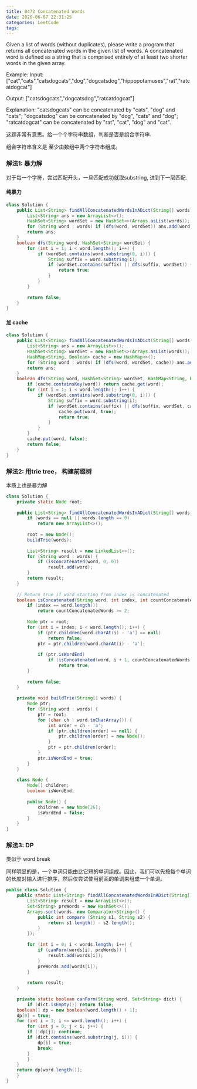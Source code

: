 ```yaml
---
title: 0472 Concatenated Words
date: 2020-06-07 22:31:25
categories: LeetCode
tags:
---
```


Given a list of words (without duplicates), please write a program that returns all concatenated words in the given list of words.
A concatenated word is defined as a string that is comprised entirely of at least two shorter words in the given array.

Example:
Input: ["cat","cats","catsdogcats","dog","dogcatsdog","hippopotamuses","rat","ratcatdogcat"]

Output: ["catsdogcats","dogcatsdog","ratcatdogcat"]

Explanation: "catsdogcats" can be concatenated by "cats", "dog" and "cats"; 
 "dogcatsdog" can be concatenated by "dog", "cats" and "dog"; 
"ratcatdogcat" can be concatenated by "rat", "cat", "dog" and "cat".

这题非常有意思。给一个个字符串数组，判断是否是组合字符串.

组合字符串含义是 至少由数组中两个字符串组成。

### 解法1: 暴力解

对于每一个字符，尝试匹配开头，一旦匹配成功就取substring, 进到下一层匹配.

#### 纯暴力
```java
class Solution {
    public List<String> findAllConcatenatedWordsInADict(String[] words) {
        List<String> ans = new ArrayList<>();
        HashSet<String> wordSet = new HashSet<>(Arrays.asList(words));
        for (String word : words) if (dfs(word, wordSet)) ans.add(word);
        return ans;
    }
    boolean dfs(String word, HashSet<String> wordSet) {
        for (int i = 1; i < word.length(); i++) {
            if (wordSet.contains(word.substring(0, i))) {
                String suffix = word.substring(i);
                if (wordSet.contains(suffix) || dfs(suffix, wordSet)) {   
                    return true;
                }
            }
        }
        
        return false;
    }
}
```
#### 加 cache


```java
class Solution {
    public List<String> findAllConcatenatedWordsInADict(String[] words) {
        List<String> ans = new ArrayList<>();
        HashSet<String> wordSet = new HashSet<>(Arrays.asList(words));
        HashMap<String, Boolean> cache = new HashMap<>();
        for (String word : words) if (dfs(word, wordSet, cache)) ans.add(word);
        return ans;
    }
    boolean dfs(String word, HashSet<String> wordSet, HashMap<String, Boolean> cache) {
        if (cache.containsKey(word)) return cache.get(word);
        for (int i = 1; i < word.length(); i++) {
            if (wordSet.contains(word.substring(0, i))) {
                String suffix = word.substring(i);
                if (wordSet.contains(suffix) || dfs(suffix, wordSet, cache)) {
                    cache.put(word, true);
                    return true;
                }
            }
        }
        cache.put(word, false);
        return false;
    }
}
```

### 解法2: 用trie tree， 构建前缀树
本质上也是暴力解

```java
class Solution {
    private static Node root;
    
    public List<String> findAllConcatenatedWordsInADict(String[] words) {
        if (words == null || words.length == 0)
            return new ArrayList<>();
        
        root = new Node();
        buildTrie(words);
        
        List<String> result = new LinkedList<>();
        for (String word : words) {
            if (isConcatenated(word, 0, 0))
                result.add(word);
        }
        return result;
    }
    
    // Return true if word starting from index is concatenated
    boolean isConcatenated(String word, int index, int countConcatenatedWords) {
        if (index == word.length())
            return countConcatenatedWords >= 2;
        
        Node ptr = root;
        for (int i = index; i < word.length(); i++) {
            if (ptr.children[word.charAt(i) - 'a'] == null) 
                return false;
            ptr = ptr.children[word.charAt(i) - 'a'];
            
            if (ptr.isWordEnd)
                if (isConcatenated(word, i + 1, countConcatenatedWords + 1))
                    return true;
        }
        
        return false;
    }
    
    private void buildTrie(String[] words) {
        Node ptr;
        for (String word : words) {
            ptr = root;
            for (char ch : word.toCharArray()) {
                int order = ch - 'a';
                if (ptr.children[order] == null) {
                    ptr.children[order] = new Node();
                } 
                ptr = ptr.children[order];
            }
            ptr.isWordEnd = true;
        }
    }
    
    class Node {
        Node[] children;
        boolean isWordEnd;
        
        public Node() {
            children = new Node[26];
            isWordEnd = false;
        }
    }
}
```

### 解法3: DP

类似于 word break

同样明显的是，一个单词只能由比它短的单词组成。因此，我们可以先按每个单词的长度对输入进行排序，然后仅尝试使用前面的单词来组成一个单词。

```java
public class Solution {
    public static List<String> findAllConcatenatedWordsInADict(String[] words) {
        List<String> result = new ArrayList<>();
        Set<String> preWords = new HashSet<>();
        Arrays.sort(words, new Comparator<String>() {
            public int compare (String s1, String s2) {
                return s1.length() - s2.length();
            }
        });
        
        for (int i = 0; i < words.length; i++) {
            if (canForm(words[i], preWords)) {
                result.add(words[i]);
            }
            preWords.add(words[i]);
        }
        
        return result;
    }
    
    private static boolean canForm(String word, Set<String> dict) {
        if (dict.isEmpty()) return false;
    boolean[] dp = new boolean[word.length() + 1];
    dp[0] = true;
    for (int i = 1; i <= word.length(); i++) {
        for (int j = 0; j < i; j++) {
        if (!dp[j]) continue;
        if (dict.contains(word.substring(j, i))) {
            dp[i] = true;
            break;
        }
        }
    }
    return dp[word.length()];
    }
}
```
